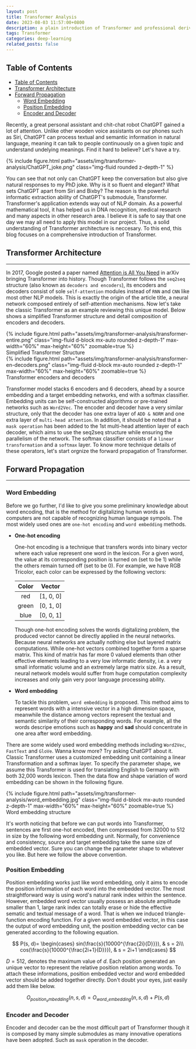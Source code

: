```yaml
---
layout: post
title: Transformer Analysis
date: 2023-08-03 11:57:00+0800
description: a plain introduction of Transformer and professional derivation of its forward and backward propagation
tags: Transformer
categories: deep-learning
related_posts: false
---
```


## Table of Contents
- [Table of Contents](#table-of-contents)
- [Transformer Architecture](#transformer-architecture)
- [Forward Propagation](#forward-propagation)
  - [Word Embedding](#word-embedding)
  - [Position Embedding](#position-embedding)
  - [Encoder and Decoder](#encoder-and-decoder)

Recently, a great personal assistant and chit-chat robot ChatGPT gained a lot of attention. Unlike other wooden voice assistants on our phones such as Siri, ChatGPT can process textual and semantic information in natural language, meaning it can talk to people continuously on a given topic and understand undelying meanings. Find it hard to believe? Let's have a try.

<div class="row mt-3">
    <div class="col-sm mt-3 mt-md-0">
        {% include figure.html path="assets/img/transformer-analysis/ChatGPT_joke.png" class="img-fluid rounded z-depth-1" %}
    </div>
</div>

You can see that not only can ChatGPT keep the conversation but also give natural responses to my PhD joke. Why is it so fluent and elegant? What sets ChatGPT apart from Siri and Bixby? The reason is the powerful informatic extraction ability of ChatGPT's submodule, Transformer. Transformer's application extends way out of NLP domain. As a powerful mathematical tool, it has helped us in DNA recognition, medical research and many aspects in other research area. I believe it is safe to say that one day we may all need to apply this model in our project. Thus, a solid understanding of Transformer architecture is neccesary. To this end, this blog focuses on a comprehensive introduction of Transformer.

## Transformer Architecture
---
In 2017, Google posted a paper named [Attention is All You Need](https://arxiv.org/abs/1706.03762v4) in arXiv bringing Transformer into history. Though Transformer follows the `seq2seq` structure (also known as `decoders and encoders`), its encoders and decoders consist of sole `self-attention` modules instead of `RNN` and `CNN` like most other NLP models. This is exactly the origin of the article title, a neural network composed entirely of self-attention mechanisms. Now let's take the classic Transformer as an example reviewing this unique model. Below shows a simplified Transformer structure and detail composition of encoders and decoders.

<div class="row mt-3">
    <div class="col-sm mt-3 mt-md-0">
        {% include figure.html path="assets/img/transformer-analysis/transformer-entire.png" class="img-fluid d-block mx-auto rounded z-depth-1" max-width="60%" max-height="60%" zoomable=true %}
    </div>
</div>
<div class="caption">
    Simplified Transformer Structure
</div>

<div class="row mt-3">
    <div class="col-sm mt-3 mt-md-0">
        {% include figure.html path="assets/img/transformer-analysis/transformer-en-decoders.png" class="img-fluid d-block mx-auto rounded z-depth-1" max-width="60%" max-height="60%" zoomable=true %}
    </div>
</div>
<div class="caption">
    Transformer encoders and decoders
</div>

Transformer model stacks 6 encoders and 6 decoders, ahead by a source embedding and a target embedding networks, end with a softmax classifier. Embedding units can be self-constructed algorithms or pre-trained networks such as `Word2Vec`. The encoder and decoder have a very similar structure, only that the decoder has one extra layer of `ADD & NORM` and one extra layer of `multi-head attention`. In addition, it should be noted that a `mask operation` has been added to the 1st multi-head attention layer of each decoder, which aims to use the seq2seq structure while ensuring the parallelism of the network. The softmax classifier consists of a `linear transformation` and a `softmax` layer. To know more technique details of these operators, let's start orgnize the forward propagation of Transformer.

## Forward Propagation
---

### Word Embedding

Before we go further, I'd like to give you some preliminary knowledge about word encoding, that is the method for digitalizing human words as computers are not capable of recognizing human language sympols. The most widely used ones are `one-hot encoding` and `word embedding` methods.

* **One-hot encoding**

    One-hot encoding is a technique that transfers words into binary vector where each value represent one word in the lexicon. For a given word, the value at its corresponding position is turned on (set to be 1) while the others remain turned off (set to be 0). For example, we have RGB Tricolor, each color can be expressed by the following vectors:

    | Color | Vector |
    | :------------: | :------------: |
    |  red | [1, 0, 0] |
    | green | [0, 1, 0] |
    | blue | [0, 0, 1] |

    Though one-hot encoding solves the words digitalizing problem, the produced vector cannot be directly applied in the neural networks. Because neural networks are actually nothing else but layered matrix computations. While one-hot vectors combined together form a sparse matrix. This kind of matrix has far more 0 valued elements than other effective elements leading to a very low informatic density, i.e. a very small informatic volume and an extremely large matrix size. As a result, neural network models would suffer from huge computation complexity increases and only gain very poor language processing ability.

* **Word embedding**

    To tackle this problem, `word embedding` is proposed. This method aims to represent words with a intensive vector in a high dimension space, meanwhile the distance among vectors represent the textual and semantic similarity of their corresponding words. For example, all the words descripe emotions such as **happy** and **sad** should concentrate in one area after word embedding.

There are some widely used word embedding methods including `Word2Vec`, `FastText` and `GloVe`. Wanna know more? Try asking ChatGPT about it. Classic Transformer uses a customized embedding unit containing a linear Transformation and a softmax layer. To specify the parameter shape, we assume this Transformer is used for translating English to Germany with both 32,000 words lexicon. Then the data flow and shape variation of word embedding can be shown in the following figure.

<div class="row mt-3">
    <div class="col-sm mt-3 mt-md-0">
        {% include figure.html path="assets/img/transformer-analysis/word_embedding.jpg" class="img-fluid d-block mx-auto rounded z-depth-1" max-width="60%" max-height="60%" zoomable=true %}
    </div>
</div>
<div class="caption">
    Word embedding structure
</div>

It's worth noticing that before we can put words into Transformer, sentences are first one-hot encoded, then compressed from 32000 to 512 in size by the following word embedding unit. Normally, for convenience and consistency, source and target embedding take the same size of embedded vector. Sure you can change the parameter shape to whatever you like. But here we follow the above convention.

### Position Embedding

Position embedding works just like word embedding, only it aims to encode the position information of each word into the embedded vector. The most straightforward way is using word's natural rank index within the sentence. However, embedded word vector usually possess an absolute amplitude smaller than 1, large rank index can totally erase or hide the effective sematic and textual message of a word. That is when we induced triangle-function encoding function. For a given word embedded vector, in this case the output of word embedding unit, the position embedding vector can be generated according to the following equation.

$$
P(s, d)=
\begin{cases}
sin(\frac{s}{10000^{\frac{2i}{D}}}), & s = 2i\\
cos(\frac{s}{10000^{\frac{2i+1}{D}}}), & s = 2i+1
\end{cases}
$$

$D=512$, denotes the maximum value of $d$. Each position generated an unique vector to represent the relative position relation among words. To attach these informations, position embedded vector and word embedded vector should be added together directly. Don't doubt your eyes, just easily add them like below.

$$
O_{position_embedding}(n,s,d)=O_{word\_ embedding}(n,s,d)+P(s, d)
$$

### Encoder and Decoder

Encoder and decoder can be the most difficult part of Transformer though it is composed by many simple submodules as many innovative operations have been adopted. Such as `mask` operation in the decoder.